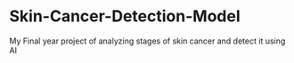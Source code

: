 # Skin-Cancer-Detection-Model
My Final year project of analyzing stages of skin cancer and detect it using AI